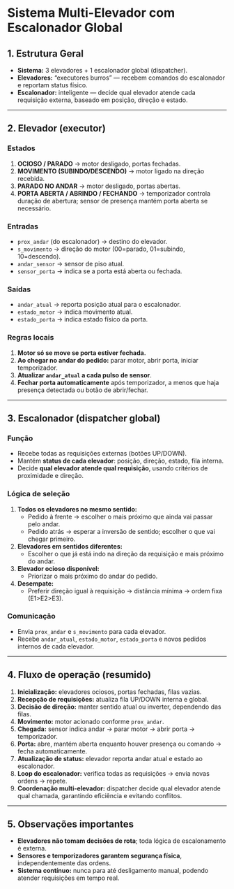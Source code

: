 # Sistema Multi-Elevador com Escalonador Global

## 1. Estrutura Geral
- **Sistema:** 3 elevadores + 1 escalonador global (dispatcher).  
- **Elevadores:** “executores burros” — recebem comandos do escalonador e reportam status físico.  
- **Escalonador:** inteligente — decide qual elevador atende cada requisição externa, baseado em posição, direção e estado.  

---

## 2. Elevador (executor)
### Estados
1. **OCIOSO / PARADO** → motor desligado, portas fechadas.  
2. **MOVIMENTO (SUBINDO/DESCENDO)** → motor ligado na direção recebida.  
3. **PARADO NO ANDAR** → motor desligado, portas abertas.  
4. **PORTA ABERTA / ABRINDO / FECHANDO** → temporizador controla duração de abertura; sensor de presença mantém porta aberta se necessário.  

### Entradas
- `prox_andar` (do escalonador) → destino do elevador.  
- `s_movimento` → direção do motor (00=parado, 01=subindo, 10=descendo).  
- `andar_sensor` → sensor de piso atual.  
- `sensor_porta` → indica se a porta está aberta ou fechada.  

### Saídas
- `andar_atual` → reporta posição atual para o escalonador.  
- `estado_motor` → indica movimento atual.  
- `estado_porta` → indica estado físico da porta.  

### Regras locais
1. **Motor só se move se porta estiver fechada.**  
2. **Ao chegar no andar do pedido:** parar motor, abrir porta, iniciar temporizador.  
3. **Atualizar `andar_atual` a cada pulso de sensor**.  
4. **Fechar porta automaticamente** após temporizador, a menos que haja presença detectada ou botão de abrir/fechar.  

---

## 3. Escalonador (dispatcher global)
### Função
- Recebe todas as requisições externas (botões UP/DOWN).  
- Mantém **status de cada elevador**: posição, direção, estado, fila interna.  
- Decide **qual elevador atende qual requisição**, usando critérios de proximidade e direção.  

### Lógica de seleção
1. **Todos os elevadores no mesmo sentido:**
   - Pedido à frente → escolher o mais próximo que ainda vai passar pelo andar.  
   - Pedido atrás → esperar a inversão de sentido; escolher o que vai chegar primeiro.  
2. **Elevadores em sentidos diferentes:**  
   - Escolher o que já está indo na direção da requisição e mais próximo do andar.  
3. **Elevador ocioso disponível:**  
   - Priorizar o mais próximo do andar do pedido.  
4. **Desempate:**  
   - Preferir direção igual à requisição → distância mínima → ordem fixa (E1>E2>E3).  

### Comunicação
- Envia `prox_andar` e `s_movimento` para cada elevador.  
- Recebe `andar_atual`, `estado_motor`, `estado_porta` e novos pedidos internos de cada elevador.  

---

## 4. Fluxo de operação (resumido)
1. **Inicialização:** elevadores ociosos, portas fechadas, filas vazias.  
2. **Recepção de requisições:** atualiza fila UP/DOWN interna e global.  
3. **Decisão de direção:** manter sentido atual ou inverter, dependendo das filas.  
4. **Movimento:** motor acionado conforme `prox_andar`.  
5. **Chegada:** sensor indica andar → parar motor → abrir porta → temporizador.  
6. **Porta:** abre, mantém aberta enquanto houver presença ou comando → fecha automaticamente.  
7. **Atualização de status:** elevador reporta andar atual e estado ao escalonador.  
8. **Loop do escalonador:** verifica todas as requisições → envia novas ordens → repete.  
9. **Coordenação multi-elevador:** dispatcher decide qual elevador atende qual chamada, garantindo eficiência e evitando conflitos.  

---

## 5. Observações importantes
- **Elevadores não tomam decisões de rota**; toda lógica de escalonamento é externa.  
- **Sensores e temporizadores garantem segurança física**, independentemente das ordens.  
- **Sistema contínuo:** nunca para até desligamento manual, podendo atender requisições em tempo real.  
